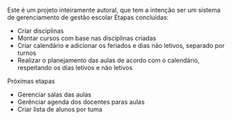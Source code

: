 Este é um projeto inteiramente autoral, que tem a intenção ser um sistema de gerenciamento de gestão escolar
Etapas concluídas:
- Criar disciplinas
- Montar cursos com base nas disciplinas criadas
- Criar calendário e adicionar os feriados e dias não letivos, separado por turnos
- Realizar o planejamento das aulas de acordo com o calendário, respeitando os dias letivos e não letivos

Próximas etapas
- Gerenciar salas das aulas
- Gerênciar agenda dos docentes paras aulas
- Criar lista de alunos por tuma
